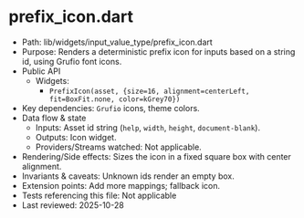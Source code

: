 # prefix_icon.dart

- Path: lib/widgets/input_value_type/prefix_icon.dart
- Purpose: Renders a deterministic prefix icon for inputs based on a string id, using Grufio font icons.
- Public API
  - Widgets:
    - `PrefixIcon(asset, {size=16, alignment=centerLeft, fit=BoxFit.none, color=kGrey70})`
- Key dependencies: `Grufio` icons, theme colors.
- Data flow & state
  - Inputs: Asset id string (`help`, `width`, `height`, `document-blank`).
  - Outputs: Icon widget.
  - Providers/Streams watched: Not applicable.
- Rendering/Side effects: Sizes the icon in a fixed square box with center alignment.
- Invariants & caveats: Unknown ids render an empty box.
- Extension points: Add more mappings; fallback icon.
- Tests referencing this file: Not applicable
- Last reviewed: 2025-10-28

